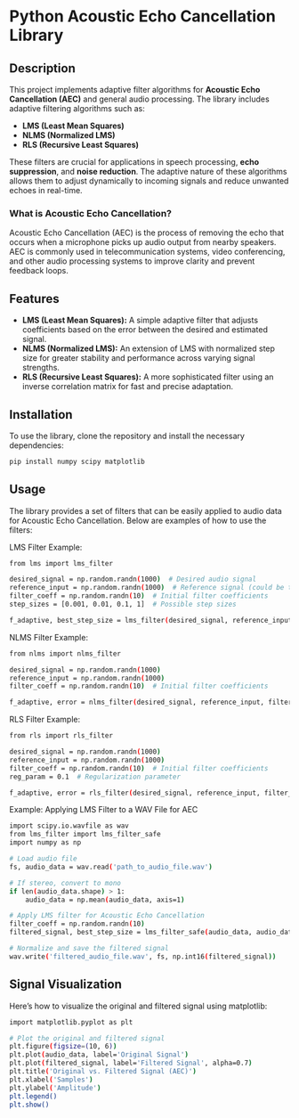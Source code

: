 # Python Acoustic Echo Cancellation Library

## Description
This project implements adaptive filter algorithms for **Acoustic Echo Cancellation (AEC)** and general audio processing. The library includes adaptive filtering algorithms such as:
- **LMS (Least Mean Squares)**
- **NLMS (Normalized LMS)**
- **RLS (Recursive Least Squares)**

These filters are crucial for applications in speech processing, **echo suppression**, and **noise reduction**. The adaptive nature of these algorithms allows them to adjust dynamically to incoming signals and reduce unwanted echoes in real-time.

### **What is Acoustic Echo Cancellation?**
Acoustic Echo Cancellation (AEC) is the process of removing the echo that occurs when a microphone picks up audio output from nearby speakers. AEC is commonly used in telecommunication systems, video conferencing, and other audio processing systems to improve clarity and prevent feedback loops.

## Features
- **LMS (Least Mean Squares):** A simple adaptive filter that adjusts coefficients based on the error between the desired and estimated signal.
- **NLMS (Normalized LMS):** An extension of LMS with normalized step size for greater stability and performance across varying signal strengths.
- **RLS (Recursive Least Squares):** A more sophisticated filter using an inverse correlation matrix for fast and precise adaptation.

## Installation
To use the library, clone the repository and install the necessary dependencies:

```bash
pip install numpy scipy matplotlib
```

## Usage
The library provides a set of filters that can be easily applied to audio data for Acoustic Echo Cancellation. Below are examples of how to use the filters:

LMS Filter Example:
```bash
from lms import lms_filter

desired_signal = np.random.randn(1000)  # Desired audio signal
reference_input = np.random.randn(1000)  # Reference signal (could be the echo)
filter_coeff = np.random.randn(10)  # Initial filter coefficients
step_sizes = [0.001, 0.01, 0.1, 1]  # Possible step sizes

f_adaptive, best_step_size = lms_filter(desired_signal, reference_input, filter_coeff, step_sizes)
```
NLMS Filter Example:
```bash
from nlms import nlms_filter

desired_signal = np.random.randn(1000)
reference_input = np.random.randn(1000)
filter_coeff = np.random.randn(10)  # Initial filter coefficients

f_adaptive, error = nlms_filter(desired_signal, reference_input, filter_coeff)

```
RLS Filter Example:
```bash
from rls import rls_filter

desired_signal = np.random.randn(1000)
reference_input = np.random.randn(1000)
filter_coeff = np.random.randn(10)  # Initial filter coefficients
reg_param = 0.1  # Regularization parameter

f_adaptive, error = rls_filter(desired_signal, reference_input, filter_coeff, reg_param)

```
Example: Applying LMS Filter to a WAV File for AEC
```bash
import scipy.io.wavfile as wav
from lms_filter import lms_filter_safe
import numpy as np

# Load audio file
fs, audio_data = wav.read('path_to_audio_file.wav')

# If stereo, convert to mono
if len(audio_data.shape) > 1:
    audio_data = np.mean(audio_data, axis=1)

# Apply LMS filter for Acoustic Echo Cancellation
filter_coeff = np.random.randn(10)
filtered_signal, best_step_size = lms_filter_safe(audio_data, audio_data, filter_coeff, [0.001, 0.01, 0.1])

# Normalize and save the filtered signal
wav.write('filtered_audio_file.wav', fs, np.int16(filtered_signal))

```
## Signal Visualization
Here’s how to visualize the original and filtered signal using matplotlib:

```bash
import matplotlib.pyplot as plt

# Plot the original and filtered signal
plt.figure(figsize=(10, 6))
plt.plot(audio_data, label='Original Signal')
plt.plot(filtered_signal, label='Filtered Signal', alpha=0.7)
plt.title('Original vs. Filtered Signal (AEC)')
plt.xlabel('Samples')
plt.ylabel('Amplitude')
plt.legend()
plt.show()
